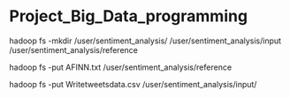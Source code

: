 # Project_Big_Data_programming


hadoop fs -mkdir /user/sentiment_analysis/ /user/sentiment_analysis/input /user/sentiment_analysis/reference

hadoop fs -put AFINN.txt /user/sentiment_analysis/reference

hadoop fs -put Writetweetsdata.csv /user/sentiment_analysis/input/

